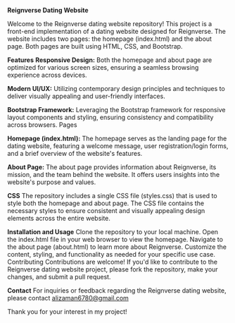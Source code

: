 **Reignverse Dating Website**

Welcome to the Reignverse dating website repository! This project is a front-end implementation of a dating website designed for Reignverse. The website includes two pages: the homepage (index.html) and the about page. Both pages are built using HTML, CSS, and Bootstrap.

**Features**
**Responsive Design:** Both the homepage and about page are optimized for various screen sizes, ensuring a seamless browsing experience across devices.

**Modern UI/UX:** Utilizing contemporary design principles and techniques to deliver visually appealing and user-friendly interfaces.

**Bootstrap Framework:** Leveraging the Bootstrap framework for responsive layout components and styling, ensuring consistency and compatibility across browsers.
Pages

**Homepage (index.html):** The homepage serves as the landing page for the dating website, featuring a welcome message, user registration/login forms, and a brief overview of the website's features.


**About Page:** The about page provides information about Reignverse, its mission, and the team behind the website. It offers users insights into the website's purpose and values.

**CSS**
The repository includes a single CSS file (styles.css) that is used to style both the homepage and about page. The CSS file contains the necessary styles to ensure consistent and visually appealing design elements across the entire website.

**Installation and Usage**
Clone the repository to your local machine.
Open the index.html file in your web browser to view the homepage.
Navigate to the about page (about.html) to learn more about Reignverse.
Customize the content, styling, and functionality as needed for your specific use case.
Contributing
Contributions are welcome! If you'd like to contribute to the Reignverse dating website project, please fork the repository, make your changes, and submit a pull request.

**Contact**
For inquiries or feedback regarding the Reignverse dating website, please contact alizaman6780@gmail.com

Thank you for your interest in my project!
